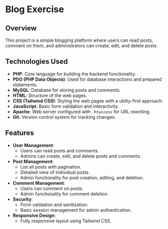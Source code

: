 # Blog Exercise

## Overview

This project is a simple blogging platform where users can read posts, comment on them, and administrators can create, edit, and delete posts. 

## Technologies Used

- **PHP**: Core language for building the backend functionality.
- **PDO (PHP Data Objects)**: Used for database interactions and prepared statements.
- **MySQL**: Database for storing posts and comments.
- **HTML**: Structure of the web pages.
- **CSS (Tailwind CSS)**: Styling the web pages with a utility-first approach.
- **JavaScript**: Basic form validation and interactivity.
- **Apache**: Web server configured with `.htaccess` for URL rewriting.
- **Git**: Version control system for tracking changes.

## Features

- **User Management**:
  - Users can read posts and comments.
  - Admins can create, edit, and delete posts and comments.
- **Post Management**:
  - List all posts with pagination.
  - Detailed view of individual posts.
  - Admin functionality for post creation, editing, and deletion.
- **Comment Management**:
  - Users can comment on posts.
  - Admin functionality for comment deletion.
- **Security**:
  - Form validation and sanitization.
  - Basic session management for admin authentication.
- **Responsive Design**:
  - Fully responsive layout using Tailwind CSS.

